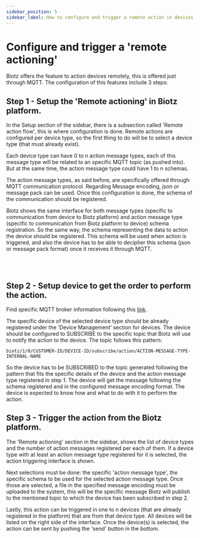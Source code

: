 ```yaml
---
sidebar_position: 5
sidebar_label: How to configure and trigger a remote action in devices
---
```


# Configure and trigger a 'remote actioning'

Biotz offers the feature to action devices remotely, this is offered just through MQTT. The configuration of this features include 3 steps:


## Step 1 - Setup the 'Remote actioning' in Biotz platform.

In the Setup section of the sidebar, there is a subsection called 'Remote action flow', this is where configuration is done. Remote actions are configured per device type, so the first thing to do will be to select a device type (that must already exist).

Each device type can have 0 to n action message types, each of this message type will be related to an specific MQTT topic (as pushed into). But at the same time, the action message type could have 1 to n schemas.

The action message types, as said before, are specifically offered through MQTT communication protocol. Regarding Message encoding, json or message pack can be used. Once this configuration is done, the schema of the communication should be registered.

Biotz shows the same interface for both message types (specific to communication from device to Biotz platform) and action message type (specific to communication from Biotz platform to device) schema registration. So the same way, the schema representing the data to action the device should be registered. This schema will be used when action is triggered, and also the device has to be able to decipher this schema (json or message pack format) once it receives it through MQTT.

<br></br>

## Step 2 - Setup device to get the order to perform the action.

Find specific MQTT broker information following this <a href="/docs/Reference guides/MQTT broker" target="_self">link</a>.

The specific device of the selected device type should be already registered under the 'Device Management' section for devices. The device should be configured to SUBSCRIBE to the specific topic that Biotz will use to notify the action to the device. The topic follows this pattern:

```
biotz/1/0/CUSTOMER-ID/DEVICE-ID/subscribe/action/ACTION-MESSAGE-TYPE-INTERNAL-NAME
```
So the device has to be SUBSCRIBED to the topic generated following the pattern that fits the specific details of the device and the action message type registered in step 1. The device will get the message following the schema registered and in the configured message encoding format. The device is expected to know how and what to do with it to perform the action.

## Step 3 - Trigger the action from the Biotz platform.

The 'Remote actioning' section in the sidebar, shows the list of device types and the number of action messages registered per each of them. If a device type with at least an action message type registered for it is selected, the action triggering interface is shown.

Next selections must be done: the specific 'action message type', the specific schema to be used for the selected action message type. Once those are selected, a file in the specified message encoding must be uploaded to the system, this will be the specific message Biotz will publish to the mentioned topic to which the device has been subscribed in step 2.

Lastly, this action can be triggered in one to n devices (that are already registered in the platform) that are from that device type. All devices will be listed on the right side of the interface. Once the device(s) is selected, the action can be sent by pushing the 'send' button in the bottom.

